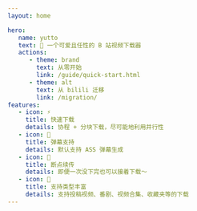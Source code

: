 ```yaml
---
layout: home

hero:
   name: yutto
   text: 🧊 一个可爱且任性的 B 站视频下载器
   actions:
      - theme: brand
        text: 从零开始
        link: /guide/quick-start.html
      - theme: alt
        text: 从 bilili 迁移
        link: /migration/
features:
   - icon: ⚡️
     title: 快速下载
     details: 协程 + 分块下载，尽可能地利用并行性
   - icon: 📜
     title: 弹幕支持
     details: 默认支持 ASS 弹幕生成
   - icon: 🔁
     title: 断点续传
     details: 即便一次没下完也可以接着下载～
   - icon: 🌈
     title: 支持类型丰富
     details: 支持投稿视频、番剧、视频合集、收藏夹等的下载
---
```


